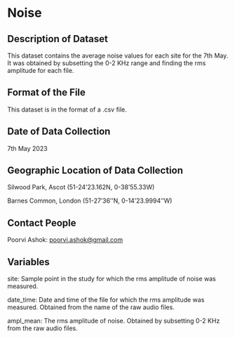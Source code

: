 # Noise 

## Description of Dataset
This dataset contains the average noise values for each site for the 7th May. It was obtained by subsetting the 0-2 KHz range and finding the rms amplitude for each file. 

## Format of the File 
This dataset is in the format of a .csv file. 

## Date of Data Collection 
7th May 2023 

## Geographic Location of Data Collection
Silwood Park, Ascot (51-24’23.162N, 0-38’55.33W)

Barnes Common, London (51-27’36’’N, 0-14’23.9994’’W)

## Contact People
Poorvi Ashok: poorvi.ashok@gmail.com

## Variables 
site: Sample point in the study for which the rms amplitude of noise was measured. 

date_time: Date and time of the file for which the rms amplitude was measured. Obtained from the name of the raw audio files. 

ampl_mean: The rms amplitude of noise. Obtained by subsetting 0-2 KHz from the raw audio files. 
